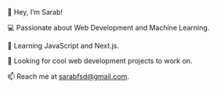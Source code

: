 👋 Hey, I’m Sarab!

💻 Passionate about Web Development and Machine Learning.

📖 Learning JavaScript and Next.js.

🌟 Looking for cool web development projects to work on.

📫 Reach me at sarabfsd@gmail.com.

<!---
sarabaftab/sarabaftab is a ✨ special ✨ repository because its `README.md` (this file) appears on your GitHub profile.
You can click the Preview link to take a look at your changes.
--->
